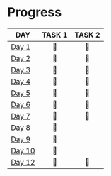 # Progress

| DAY                                                                                                   | TASK 1 | TASK 2 |
| ----------------------------------------------------------------------------------------------------- | :----: | :----: |
| [Day 1](https://github.com/kotlinski/advent-of-code/tree/main/src/advent-of-code-solver/2021/day-01)  |   🌟   |   🌟   |
| [Day 2](https://github.com/kotlinski/advent-of-code/tree/main/src/advent-of-code-solver/2021/day-02)  |   🌟   |   🌟   |
| [Day 3](https://github.com/kotlinski/advent-of-code/tree/main/src/advent-of-code-solver/2021/day-03)  |   🌟   |   🌟   |
| [Day 4](https://github.com/kotlinski/advent-of-code/tree/main/src/advent-of-code-solver/2021/day-04)  |   🌟   |   🌟   |
| [Day 5](https://github.com/kotlinski/advent-of-code/tree/main/src/advent-of-code-solver/2021/day-05)  |   🌟   |   🌟   |
| [Day 6](https://github.com/kotlinski/advent-of-code/tree/main/src/advent-of-code-solver/2021/day-06)  |   🌟   |   🌟   |
| [Day 7](https://github.com/kotlinski/advent-of-code/tree/main/src/advent-of-code-solver/2021/day-07)  |   🌟   |   🌟   |
| [Day 8](https://github.com/kotlinski/advent-of-code/tree/main/src/advent-of-code-solver/2021/day-08)  |   🌟   |        |
| [Day 9](https://github.com/kotlinski/advent-of-code/tree/main/src/advent-of-code-solver/2021/day-09)  |   🌟   |        |
| [Day 10](https://github.com/kotlinski/advent-of-code/tree/main/src/advent-of-code-solver/2021/day-10) |   🌟   |
| [Day 12](https://github.com/kotlinski/advent-of-code/tree/main/src/advent-of-code-solver/2021/day-12) |   🌟   |   🌟   |
